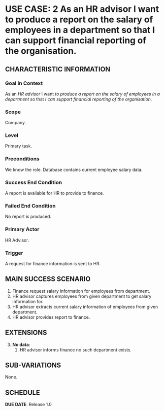 # USE CASE: 2 As an HR advisor I want to produce a report on the salary of employees in a department so that I can support financial reporting of the organisation.

## CHARACTERISTIC INFORMATION

### Goal in Context

As an *HR advisor* I want *to produce a report on the salary of employees in a department* so that *I can support financial reporting of the organisation.*

### Scope

Company.

### Level

Primary task.

### Preconditions

We know the role.  Database contains current employee salary data.

### Success End Condition

A report is available for HR to provide to finance.

### Failed End Condition

No report is produced.

### Primary Actor

HR Advisor.

### Trigger

A request for finance information is sent to HR.

## MAIN SUCCESS SCENARIO

1. Finance request salary information for employees from department.
2. HR advisor captures employees from given department to get salary information for.
3. HR advisor extracts current salary information of employees from given department.
4. HR advisor provides report to finance.

## EXTENSIONS

3. **No data**:
    1. HR advisor informs finance no such department exists.

## SUB-VARIATIONS

None.

## SCHEDULE

**DUE DATE**: Release 1.0
